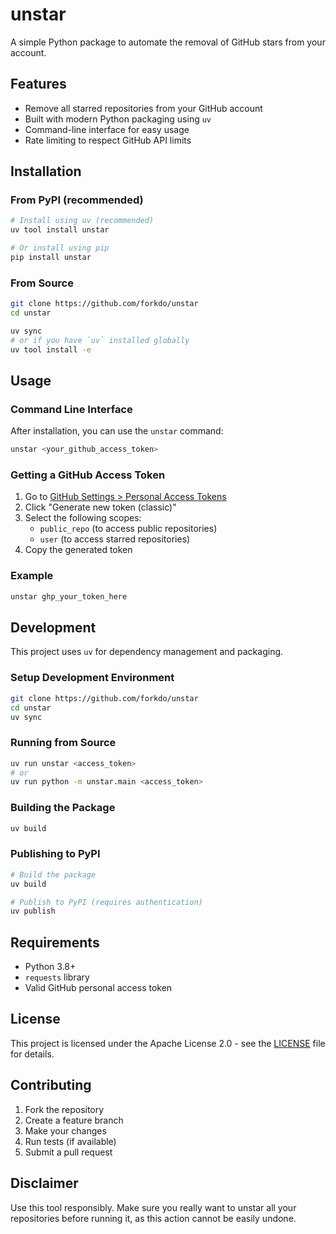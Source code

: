 # unstar

A simple Python package to automate the removal of GitHub stars from your account.

## Features

- Remove all starred repositories from your GitHub account
- Built with modern Python packaging using `uv`
- Command-line interface for easy usage
- Rate limiting to respect GitHub API limits

## Installation

### From PyPI (recommended)

```bash
# Install using uv (recommended)
uv tool install unstar

# Or install using pip
pip install unstar
```

### From Source

```bash
git clone https://github.com/forkdo/unstar
cd unstar

uv sync
# or if you have `uv` installed globally
uv tool install -e 
```

## Usage

### Command Line Interface

After installation, you can use the `unstar` command:

```bash
unstar <your_github_access_token>
```

### Getting a GitHub Access Token

1. Go to [GitHub Settings > Personal Access Tokens](https://github.com/settings/tokens)
2. Click "Generate new token (classic)"
3. Select the following scopes:
   - `public_repo` (to access public repositories)
   - `user` (to access starred repositories)
4. Copy the generated token

### Example

```bash
unstar ghp_your_token_here
```

## Development

This project uses `uv` for dependency management and packaging.

### Setup Development Environment

```bash
git clone https://github.com/forkdo/unstar
cd unstar
uv sync
```

### Running from Source

```bash
uv run unstar <access_token>
# or
uv run python -m unstar.main <access_token>
```

### Building the Package

```bash
uv build
```

### Publishing to PyPI

```bash
# Build the package
uv build

# Publish to PyPI (requires authentication)
uv publish
```

## Requirements

- Python 3.8+
- `requests` library
- Valid GitHub personal access token

## License

This project is licensed under the Apache License 2.0 - see the [LICENSE](LICENSE) file for details.

## Contributing

1. Fork the repository
2. Create a feature branch
3. Make your changes
4. Run tests (if available)
5. Submit a pull request

## Disclaimer

Use this tool responsibly. Make sure you really want to unstar all your repositories before running it, as this action cannot be easily undone.
